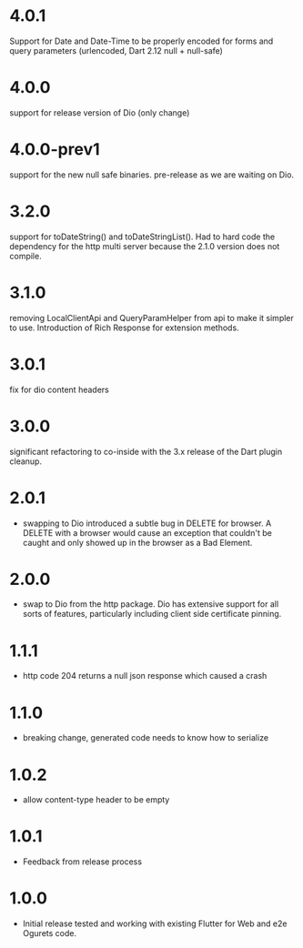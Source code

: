 4.0.1
=====
Support for Date and Date-Time to be properly encoded for forms and query parameters (urlencoded, Dart 2.12 null + null-safe)

4.0.0
=====
support for release version of Dio (only change)

4.0.0-prev1
=====
support for the new null safe binaries. pre-release as we are waiting on Dio.

3.2.0
=====
support for toDateString() and toDateStringList(). Had to hard code the dependency for the http multi server
because the 2.1.0 version does not compile.

3.1.0
=====
removing LocalClientApi and QueryParamHelper from api to make it simpler to
use. Introduction of Rich Response for extension methods.

3.0.1
=====
fix for dio content headers

3.0.0
=====
significant refactoring to co-inside with the 3.x release of the Dart plugin cleanup.

2.0.1
======
* swapping to Dio introduced a subtle bug in DELETE for browser. A DELETE with a browser
would cause an exception that couldn't be caught and only showed up in the browser as a
Bad Element.

2.0.0
======
* swap to Dio from the http package. Dio has extensive support for all sorts of features,
particularly including client side certificate pinning.

1.1.1
=======
* http code 204 returns a null json response which caused a crash

1.1.0
=======
* breaking change, generated code needs to know how to serialize

1.0.2
=======
* allow content-type header to be empty

1.0.1
=======
* Feedback from release process

1.0.0
=======
* Initial release tested and working with existing Flutter for Web and e2e Ogurets code.
